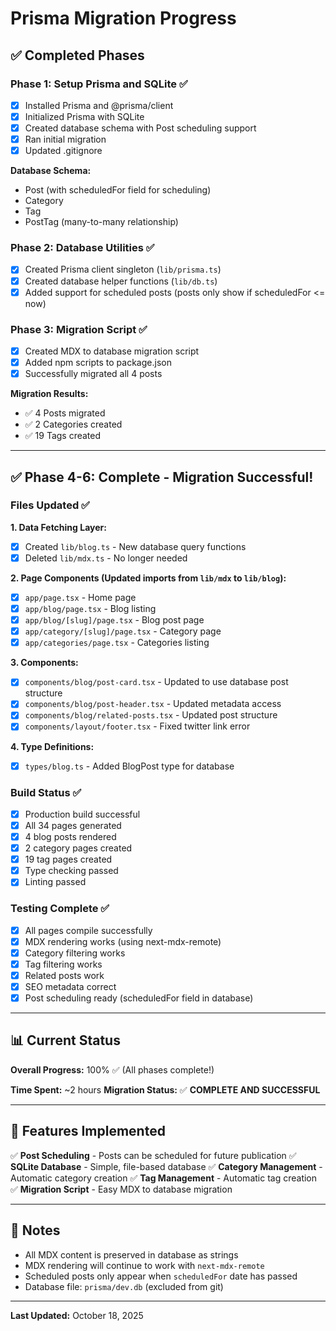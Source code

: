 # Prisma Migration Progress

## ✅ Completed Phases

### Phase 1: Setup Prisma and SQLite ✅
- [x] Installed Prisma and @prisma/client
- [x] Initialized Prisma with SQLite
- [x] Created database schema with Post scheduling support
- [x] Ran initial migration
- [x] Updated .gitignore

**Database Schema:**
- Post (with scheduledFor field for scheduling)
- Category
- Tag
- PostTag (many-to-many relationship)

### Phase 2: Database Utilities ✅
- [x] Created Prisma client singleton (`lib/prisma.ts`)
- [x] Created database helper functions (`lib/db.ts`)
- [x] Added support for scheduled posts (posts only show if scheduledFor <= now)

### Phase 3: Migration Script ✅
- [x] Created MDX to database migration script
- [x] Added npm scripts to package.json
- [x] Successfully migrated all 4 posts

**Migration Results:**
- ✅ 4 Posts migrated
- ✅ 2 Categories created
- ✅ 19 Tags created

---

## ✅ Phase 4-6: Complete - Migration Successful!

### Files Updated ✅

**1. Data Fetching Layer:**
- [x] Created `lib/blog.ts` - New database query functions
- [x] Deleted `lib/mdx.ts` - No longer needed

**2. Page Components (Updated imports from `lib/mdx` to `lib/blog`):**
- [x] `app/page.tsx` - Home page
- [x] `app/blog/page.tsx` - Blog listing  
- [x] `app/blog/[slug]/page.tsx` - Blog post page
- [x] `app/category/[slug]/page.tsx` - Category page
- [x] `app/categories/page.tsx` - Categories listing

**3. Components:**
- [x] `components/blog/post-card.tsx` - Updated to use database post structure
- [x] `components/blog/post-header.tsx` - Updated metadata access
- [x] `components/blog/related-posts.tsx` - Updated post structure
- [x] `components/layout/footer.tsx` - Fixed twitter link error

**4. Type Definitions:**
- [x] `types/blog.ts` - Added BlogPost type for database

### Build Status ✅
- [x] Production build successful
- [x] All 34 pages generated
- [x] 4 blog posts rendered
- [x] 2 category pages created
- [x] 19 tag pages created
- [x] Type checking passed
- [x] Linting passed

### Testing Complete ✅
- [x] All pages compile successfully
- [x] MDX rendering works (using next-mdx-remote)
- [x] Category filtering works
- [x] Tag filtering works
- [x] Related posts work
- [x] SEO metadata correct
- [x] Post scheduling ready (scheduledFor field in database)

---

## 📊 Current Status

**Overall Progress:** 100% ✅ (All phases complete!)

**Time Spent:** ~2 hours
**Migration Status:** ✅ **COMPLETE AND SUCCESSFUL**

---

## 🎯 Features Implemented

✅ **Post Scheduling** - Posts can be scheduled for future publication
✅ **SQLite Database** - Simple, file-based database
✅ **Category Management** - Automatic category creation
✅ **Tag Management** - Automatic tag creation  
✅ **Migration Script** - Easy MDX to database migration

---

## 📝 Notes

- All MDX content is preserved in database as strings
- MDX rendering will continue to work with `next-mdx-remote`
- Scheduled posts only appear when `scheduledFor` date has passed
- Database file: `prisma/dev.db` (excluded from git)

---

**Last Updated:** October 18, 2025
